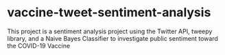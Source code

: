 # vaccine-tweet-sentiment-analysis
This project is a sentiment analysis project using the Twitter API, tweepy library, and a Naive Bayes Classifier to investigate public sentiment toward the COVID-19 Vaccine
